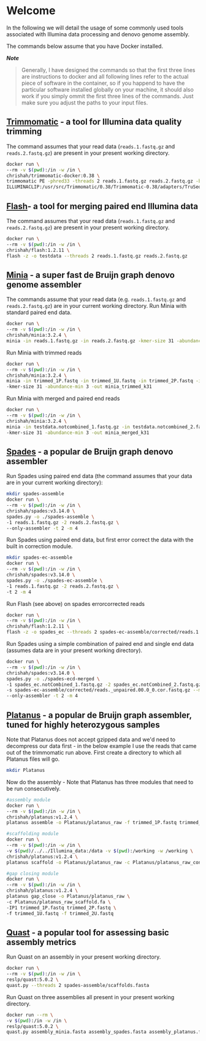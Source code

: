 # Welcome

In the following we will detail the usage of some commonly used tools associated with Illumina data processing and denovo genome assembly.

The commands below assume that you have Docker installed.

***Note***
> Generally, I have designed the commands so that the first three lines are instructions to docker and all following lines refer to the actual piece of software in the container, so if you happend to have the particular software installed globally on your machine, it should also work if you simply ommit the first three lines of the commands. Just make sure you adjust the paths to your input files.


## [Trimmomatic](http://www.usadellab.org/cms/?page=trimmomatic) - a tool for Illumina data quality trimming

The command assumes that your read data (`reads.1.fastq.gz` and `reads.2.fastq.gz`) are present in your present working directory.
```bash
docker run \
--rm -v $(pwd):/in -w /in \
chrishah/trimmomatic-docker:0.38 \
trimmomatic PE -phred33 -threads 2 reads.1.fastq.gz reads.2.fastq.gz -baseout trimmed.fastq LEADING:30 TRAILING:30 SLIDINGWINDOW:5:15 MINLEN:120 \
ILLUMINACLIP:/usr/src/Trimmomatic/0.38/Trimmomatic-0.38/adapters/TruSeq3-PE.fa:2:30:10
```

## [Flash](https://ccb.jhu.edu/software/FLASH/)- a tool for merging paired end Illumina data

The command assumes that your read data (`reads.1.fastq.gz` and `reads.2.fastq.gz`) are present in your present working directory.
```bash
docker run \
--rm -v $(pwd):/in -w /in \
chrishah/flash:1.2.11 \
flash -z -o testdata --threads 2 reads.1.fastq.gz reads.2.fastq.gz
```

## [Minia](http://minia.genouest.org) - a super fast de Bruijn graph denovo genome assembler

The commands assume that your read data (e.g. `reads.1.fastq.gz` and `reads.2.fastq.gz`) are in your current working directory.
Run Minia with standard paired end data.
```bash
docker run \
--rm -v $(pwd):/in -w /in \
chrishah/minia:3.2.4 \
minia -in reads.1.fastq.gz -in reads.2.fastq.gz -kmer-size 31 -abundance-min 3 -out minia_k31
```

Run Minia with trimmed reads
```bash
docker run \
--rm -v $(pwd):/in -w /in \
chrishah/minia:3.2.4 \
minia -in trimmed_1P.fastq -in trimmed_1U.fastq -in trimmed_2P.fastq -in trimmed_2U.fastq \
-kmer-size 31 -abundance-min 3 -out minia_trimmed_k31
```

Run Minia with merged and paired end reads
```bash
docker run \
--rm -v $(pwd):/in -w /in \ 
chrishah/minia:3.2.4 \
minia -in testdata.notcombined_1.fastq.gz -in testdata.notcombined_2.fastq.gz -in testdata.extendedfrags.fastq.gz \
-kmer-size 31 -abundance-min 3 -out minia_merged_k31
```

## [Spades](http://bioinf.spbau.ru/en/spades) - a popular de Bruijn graph denovo assembler

Run Spades using paired end data (the command assumes that your data are in your current working directory):
```bash
mkdir spades-assemble
docker run \
--rm -v $(pwd):/in -w /in \
chrishah/spades:v3.14.0 \
spades.py -o ./spades-assemble \
-1 reads.1.fastq.gz -2 reads.2.fastq.gz \
--only-assembler -t 2 -m 4
```

Run Spades using paired end data, but first error correct the data with the built in correction module.
```bash
mkdir spades-ec-assemble
docker run \
--rm -v $(pwd):/in -w /in \
chrishah/spades:v3.14.0 \
spades.py -o ./spades-ec-assemble \
-1 reads.1.fastq.gz -2 reads.2.fastq.gz \
-t 2 -m 4
```

Run Flash (see above) on spades errorcorrected reads
```bash
docker run \
--rm -v $(pwd):/in -w /in \
chrishah/flash:1.2.11 \
flash -z -o spades_ec --threads 2 spades-ec-assemble/corrected/reads.1.fastq.00.0_0.cor.fastq.gz spades-ec-assemble/corrected/reads.2.fastq.00.0_0.cor.fastq.gz
```

Run Spades using a simple combination of paired end and single end data (assumes data are in your present working directory).
```bash
docker run \
--rm -v $(pwd):/in -w /in \
chrishah/spades:v3.14.0 \
spades.py -o ./spades-ecd-merged \
-1 spades_ec.notCombined_1.fastq.gz -2 spades_ec.notCombined_2.fastq.gz \
-s spades-ec-assemble/corrected/reads._unpaired.00.0_0.cor.fastq.gz --merged spades_ec.extendedFrags.fastq.gz \
--only-assembler -t 2 -m 4
```

## [Platanus](http://platanus.bio.titech.ac.jp/) - a popular de Bruijn graph assembler, tuned for highly heterozygous samples

Note that Platanus does not accept gzipped data and we'd need to decompress our data first - in the below example I use the reads that came out of the trimmomatic run above.
First create a directory to which all Platanus files will go.
```bash
mkdir Platanus
```
Now do the assembly - Note that Platanus has three modules that need to be run consecutively.
```bash
#assembly module
docker run \
--rm -v $(pwd):/in -w /in \
chrishah/platanus:v1.2.4 \
platanus assemble -o Platanus/platanus_raw -f trimmed_1P.fastq trimmed_2P.fastq -t 2 -m 4

#scaffolding module
docker run \
--rm -v $(pwd):/in -w /in \
-v $(pwd)/../../Illumina_data:/data -v $(pwd):/working -w /working \
chrishah/platanus:v1.2.4 \
platanus scaffold -o Platanus/platanus_raw -c Platanus/platanus_raw_contig.fa -b Platanus/platanus_raw_contigBubble.fa -IP1 trimmed_1P.fastq trimmed_2P.fastq -t 2

#gap closing module
docker run \
--rm -v $(pwd):/in -w /in \
chrishah/platanus:v1.2.4 \
platanus gap_close -o Platanus/platanus_raw \
-c Platanus/platanus_raw_scaffold.fa \
-IP1 trimmed_1P.fastq trimmed_2P.fastq \
-f trimmed_1U.fastq -f trimmed_2U.fastq
```

## [Quast](http://bioinf.spbau.ru/quast) - a popular tool for assessing basic assembly metrics

Run Quast on an assembly in your present working directory.
```bash
docker run \ 
--rm -v $(pwd):/in -w /in \
reslp/quast:5.0.2 \
quast.py --threads 2 spades-assemble/scaffolds.fasta
```

Run Quast on three assemblies all present in your present working directory.
```bash
docker run --rm \
-v $(pwd):/in -w /in \
reslp/quast:5.0.2 \
quast.py assembly_minia.fasta assembly_spades.fasta assembly_platanus.fasta
```
